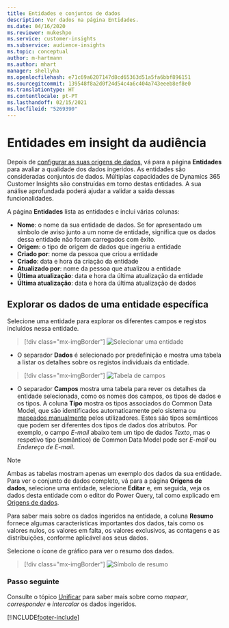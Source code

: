 ```yaml
---
title: Entidades e conjuntos de dados
description: Ver dados na página Entidades.
ms.date: 04/16/2020
ms.reviewer: mukeshpo
ms.service: customer-insights
ms.subservice: audience-insights
ms.topic: conceptual
author: m-hartmann
ms.author: mhart
manager: shellyha
ms.openlocfilehash: e71c69a6207147d8cd65363d51a5fa6bbf896151
ms.sourcegitcommit: 139548f8a2d0f24d54c4a6c404a743eeeb8ef8e0
ms.translationtype: HT
ms.contentlocale: pt-PT
ms.lasthandoff: 02/15/2021
ms.locfileid: "5269390"
---
```

# <a name="entities-in-audience-insights"></a>Entidades em insight da audiência

Depois de [configurar as suas origens de dados](data-sources.md), vá para a página **Entidades** para avaliar a qualidade dos dados ingeridos. As entidades são consideradas conjuntos de dados. Múltiplas capacidades de Dynamics 365 Customer Insights são construídas em torno destas entidades. A sua análise aprofundada poderá ajudar a validar a saída dessas funcionalidades.

A página **Entidades** lista as entidades e inclui várias colunas:

- **Nome**: o nome da sua entidade de dados. Se for apresentado um símbolo de aviso junto a um nome de entidade, significa que os dados dessa entidade não foram carregados com êxito.
- **Origem**: o tipo de origem de dados que ingeriu a entidade
- **Criado por**: nome da pessoa que criou a entidade
- **Criado**: data e hora da criação da entidade
- **Atualizado por**: nome da pessoa que atualizou a entidade
- **Última atualização**: data e hora da última atualização da entidade
- **Última atualização**: data e hora da última atualização de dados

## <a name="exploring-a-specific-entitys-data"></a>Explorar os dados de uma entidade específica

Selecione uma entidade para explorar os diferentes campos e registos incluídos nessa entidade.

> [!div class="mx-imgBorder"]
> ![Selecionar uma entidade](media/data-manager-entities-data.png "Selecionar uma entidade")

- O separador **Dados** é selecionado por predefinição e mostra uma tabela a listar os detalhes sobre os registos individuais da entidade.

> [!div class="mx-imgBorder"]
> ![Tabela de campos](media/data-manager-entities-fields.PNG "Tabela de campos")

- O separador **Campos** mostra uma tabela para rever os detalhes da entidade selecionada, como os nomes dos campos, os tipos de dados e os tipos. A coluna **Tipo** mostra os tipos associados do Common Data Model, que são identificados automaticamente pelo sistema ou [mapeados manualmente](map-entities.md) pelos utilizadores. Estes são tipos semânticos que podem ser diferentes dos tipos de dados dos atributos. Por exemplo, o campo *E-mail* abaixo tem um tipo de dados *Texto*, mas o respetivo tipo (semântico) de Common Data Model pode ser *E-mail* ou *Endereço de E-mail*.

> [!NOTE]
> Ambas as tabelas mostram apenas um exemplo dos dados da sua entidade. Para ver o conjunto de dados completo, vá para a página **Origens de dados**, selecione uma entidade, selecione **Editar** e, em seguida, veja os dados desta entidade com o editor do Power Query, tal como explicado em [Origens de dados](data-sources.md).

Para saber mais sobre os dados ingeridos na entidade, a coluna **Resumo** fornece algumas características importantes dos dados, tais como os valores nulos, os valores em falta, os valores exclusivos, as contagens e as distribuições, conforme aplicável aos seus dados.

Selecione o ícone de gráfico para ver o resumo dos dados.

> [!div class="mx-imgBorder"]
> ![Símbolo de resumo](media/data-manager-entities-summary.png "Tabela de resumo de dados")

### <a name="next-step"></a>Passo seguinte

Consulte o tópico [Unificar](data-unification.md) para saber mais sobre como *mapear*, *corresponder* e *intercalar* os dados ingeridos.


[!INCLUDE[footer-include](../includes/footer-banner.md)]